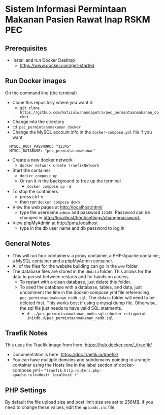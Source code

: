 # Sistem Informasi Permintaan Makanan Pasien Rawat Inap RSKM PEC

## Prerequisites

- Install and run Docker Desktop
  - [https://www.docker.com/get-started ](https://www.docker.com/get-started)

## Run Docker images

On the command line (the terminal)

- Clone this repository where you want it.
  - `git clone https://github.com/hafizulwanandaputra/pec_permintaanmakanan_docker`
- Change into the directory
- `cd pec_permintaanmakanan_docker`
- Change the MySQL account info in the `docker-compose.yml` file if you want

```
  MYSQL_ROOT_PASSWORD: "12345"
  MYSQL_DATABASE: "pec_permintaanmakanan"
```

- Create a new docker network
  - `docker network create traefikNetwork`
- Start the container
  - `docker compose up`
  - Or run it in the background to free up the terminal
    - `docker compose up -d`
- To stop the containers
  - press ctrl-c
  - then run `docker compose down`
- View the web pages at [http://localhost/html/ ](http://localhost/html)
  - type the username `admin` and password `12345`. Password can be changed in [http://localhost/html/settings/changepassword ](http://localhost/html/settings/changepassword).
- View phpMyAdmin at [http://pma.localhost ](http://pma.localhost)
  - type in the db user name and db password to log in

## General Notes

- This will run four containers: a proxy container, a PHP-Apache container, a MySQL container and
  a phpMyAdmin container.
- All of the files for the website building can go in the `www` folder.
- The database files are stored in the `dbdata` folder. This allows for the
  data to persist between restarts and for hands on access.
  - To restart with a clean database, just delete this folder.
  - To seed the database with a database, tables, and data, just uncomment the
    line in the docker-compose.yml file referencing `pec_permintaanmakanan_nodb.sql`. The `dbdata`
    folder will need to be deleted first. This works best if using a mysql dump
    file. Otherwise, the sql file just needs to have valid SQL statments.
    - `#- ./pec_permintaanmakanan_nodb.sql:/docker-entrypoint-initdb.d/pec_permintaanmakanan_nodb.sql`

## Traefik Notes

This uses the Traefik image from here: https://hub.docker.com/_/traefik/

- Documentation is here: https://doc.traefik.io/traefik/
- You can have multiple domains and subdomains pointing to a single container
  using the Hosts line in the label section of docker-compose.yml - `` "traefik.http.routers.php-apache.rule=Host(`localhost`)" ``

## PHP Settings

By default the file upload size and post limit size are set to 256MB. If you
need to change these values, edit the `uploads.ini` file.
